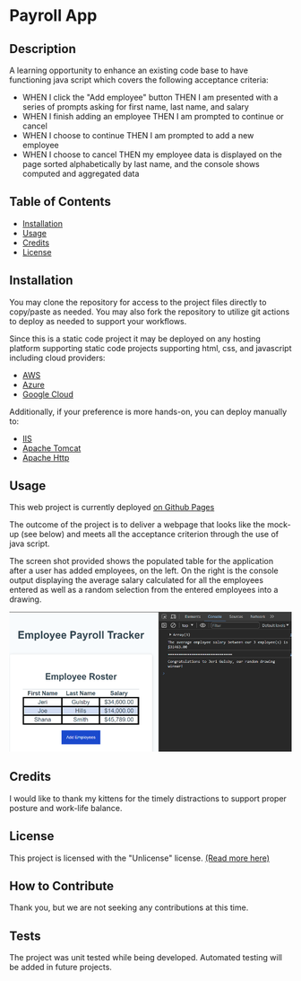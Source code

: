 # Payroll App

## Description

A learning opportunity to enhance an existing code base to have functioning java script which covers the following acceptance criteria:

- WHEN I click the "Add employee" button
  THEN I am presented with a series of prompts asking for first name, last name, and salary
- WHEN I finish adding an employee
  THEN I am prompted to continue or cancel
- WHEN I choose to continue
  THEN I am prompted to add a new employee
- WHEN I choose to cancel
  THEN my employee data is displayed on the page sorted alphabetically by last name, and the console shows computed and aggregated data

## Table of Contents

- [Installation](#installation)
- [Usage](#usage)
- [Credits](#credits)
- [License](#license)

## Installation

You may clone the repository for access to the project files directly to copy/paste as needed. You may also fork the repository to utilize git actions to deploy as needed to support your workflows.

Since this is a static code project it may be deployed on any hosting platform supporting static code projects supporting html, css, and javascript including cloud providers:

- [AWS](https://aws.amazon.com/getting-started/hands-on/host-static-website/)
- [Azure](https://learn.microsoft.com/en-us/azure/static-web-apps/getting-started?tabs=vanilla-javascript)
- [Google Cloud](https://cloud.google.com/storage/docs/hosting-static-website)

Additionally, if your preference is more hands-on, you can deploy manually to:

- [IIS](https://learn.microsoft.com/en-us/iis/manage/creating-websites/scenario-build-a-static-website-on-iis)
- [Apache Tomcat](https://tomcat.apache.org/tomcat-9.0-doc/appdev/deployment.html)
- [Apache Http](https://fullstackdeveloper.guru/2021/04/08/how-to-deploy-html-javascript-code-to-apache-http-server/)

## Usage

This web project is currently deployed [on Github Pages](https://ericroys-school.github.io/payroll/)

The outcome of the project is to deliver a webpage that looks like the mock-up (see below) and meets all the acceptance criterion through the use of java script.

The screen shot provided shows the populated table for the application after a user has added employees, on the left. On the right is the console output displaying the average salary calculated for all the employees entered as well as a random selection from the entered employees into a drawing.

![Screenshot of the Payroll web project](./assets/images/screenshot.jpg)

## Credits

I would like to thank my kittens for the timely distractions to support proper posture and work-life balance.

## License

This project is licensed with the "Unlicense" license. [(Read more here)](LICENSE)

## How to Contribute

Thank you, but we are not seeking any contributions at this time.

## Tests

The project was unit tested while being developed. Automated testing will be added in future projects.
